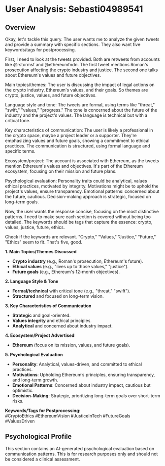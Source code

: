 # User Analysis: Sebasti04989541

## Overview

<think>
Okay, let's tackle this query. The user wants me to analyze the given tweets and provide a summary with specific sections. They also want five keywords/tags for postprocessing. 

First, I need to look at the tweets provided. Both are retweets from accounts like @rstormsf and @ethereumfndn. The first tweet mentions Roman's prosecution affecting the crypto industry and justice. The second one talks about Ethereum's values and future objectives. 

Main topics/themes: The user is discussing the impact of legal actions on the crypto industry, Ethereum's values, and their goals. So themes are crypto, justice, values, and future objectives.

Language style and tone: The tweets are formal, using terms like "threat," "swift," "values," "progress." The tone is concerned about the future of the industry and the project's values. The language is technical but with a critical tone.

Key characteristics of communication: The user is likely a professional in the crypto space, maybe a project leader or a supporter. They're emphasizing values and future goals, showing a commitment to ethical practices. The communication is structured, using formal language and specific terms.

Ecosystem/project: The account is associated with Ethereum, as the tweets mention Ethereum's values and objectives. It's part of the Ethereum ecosystem, focusing on their mission and future plans.

Psychological evaluation: Personality traits could be analytical, values ethical practices, motivated by integrity. Motivations might be to uphold the project's values, ensure transparency. Emotional patterns: concerned about the future, cautious. Decision-making approach is strategic, focused on long-term goals.

Now, the user wants the response concise, focusing on the most distinctive patterns. I need to make sure each section is covered without being too detailed. The keywords should be tags that capture the essence: crypto, values, justice, future, ethics.

Check if the keywords are relevant. "Crypto," "Values," "Justice," "Future," "Ethics" seem to fit. That's five, good.
</think>

**1. Main Topics/Themes Discussed**  
- **Crypto industry** (e.g., Roman's prosecution, Ethereum's future).  
- **Ethical values** (e.g., "lives up to those values," "justice").  
- **Future goals** (e.g., Ethereum's 12-month objectives).  

**2. Language Style & Tone**  
- **Formal/technical** with critical tone (e.g., "threat," "swift").  
- **Structured** and focused on long-term vision.  

**3. Key Characteristics of Communication**  
- **Strategic** and goal-oriented.  
- **Values integrity** and ethical principles.  
- **Analytical** and concerned about industry impact.  

**4. Ecosystem/Project Advertised**  
- **Ethereum** (focus on its mission, values, and future goals).  

**5. Psychological Evaluation**  
- **Personality**: Analytical, values-driven, and committed to ethical practices.  
- **Motivations**: Upholding Ethereum’s principles, ensuring transparency, and long-term growth.  
- **Emotional Patterns**: Concerned about industry impact, cautious but optimistic.  
- **Decision-Making**: Strategic, prioritizing long-term goals over short-term risks.  

**Keywords/Tags for Postprocessing**:  
#CryptoEthics #EthereumVision #JusticeInTech #FutureGoals #ValuesDriven

## Psychological Profile

This section contains an AI-generated psychological evaluation based on communication patterns. This is for research purposes only and should not be considered a clinical assessment.